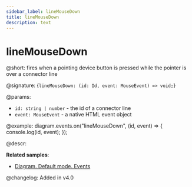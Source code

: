 ```yaml
---
sidebar_label: lineMouseDown
title: lineMouseDown
description: text
---
```


# lineMouseDown

@short: fires when a pointing device button is pressed while the pointer is over a connector line

@signature: {`lineMouseDown: (id: Id, event: MouseEvent) => void;`}

@params:
- `id: string | number` - the id of a connector line
- `event: MouseEvent` - a native HTML event object

@example:
diagram.events.on("lineMouseDown", (id, event) => {
    console.log(id, event);
});

@descr:

**Related samples**:
- [Diagram. Default mode. Events](https://snippet.dhtmlx.com/7h2hgb3g)

@changelog:
Added in v4.0
